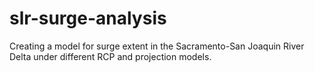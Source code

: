 # slr-surge-analysis

Creating a model for surge extent in the Sacramento-San Joaquin River Delta under different RCP and projection models. 
